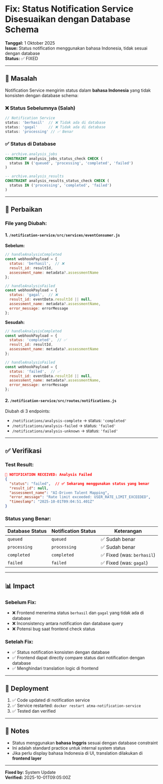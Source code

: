 # Fix: Status Notification Service Disesuaikan dengan Database Schema

**Tanggal:** 1 Oktober 2025  
**Issue:** Status notification menggunakan bahasa Indonesia, tidak sesuai dengan database  
**Status:** ✅ FIXED

---

## 🐛 Masalah

Notification Service mengirim status dalam **bahasa Indonesia** yang tidak konsisten dengan database schema:

### ❌ Status Sebelumnya (Salah)
```javascript
// Notification Service
status: 'berhasil'  // ❌ Tidak ada di database
status: 'gagal'     // ❌ Tidak ada di database
status: 'processing' // ✅ Benar
```

### ✅ Status di Database
```sql
-- archive.analysis_jobs
CONSTRAINT analysis_jobs_status_check CHECK (
  status IN ('queued', 'processing', 'completed', 'failed')
)

-- archive.analysis_results  
CONSTRAINT analysis_results_status_check CHECK (
  status IN ('processing', 'completed', 'failed')
)
```

---

## 🔧 Perbaikan

### File yang Diubah:

#### 1. `/notification-service/src/services/eventConsumer.js`

**Sebelum:**
```javascript
// handleAnalysisCompleted
const webhookPayload = {
  status: 'berhasil',  // ❌
  result_id: resultId,
  assessment_name: metadata?.assessmentName
};

// handleAnalysisFailed
const webhookPayload = {
  status: 'gagal',  // ❌
  result_id: eventData.resultId || null,
  assessment_name: metadata?.assessmentName,
  error_message: errorMessage
};
```

**Sesudah:**
```javascript
// handleAnalysisCompleted
const webhookPayload = {
  status: 'completed',  // ✅
  result_id: resultId,
  assessment_name: metadata?.assessmentName
};

// handleAnalysisFailed
const webhookPayload = {
  status: 'failed',  // ✅
  result_id: eventData.resultId || null,
  assessment_name: metadata?.assessmentName,
  error_message: errorMessage
};
```

#### 2. `/notification-service/src/routes/notifications.js`

Diubah di 3 endpoints:
- `/notifications/analysis-complete` → status: `'completed'`
- `/notifications/analysis-failed` → status: `'failed'`
- `/notifications/analysis-unknown` → status: `'failed'`

---

## ✅ Verifikasi

### Test Result:
```json
📢 NOTIFICATION RECEIVED: Analysis Failed
{
  "status": "failed",  // ✅ Sekarang menggunakan status yang benar
  "result_id": null,
  "assessment_name": "AI-Driven Talent Mapping",
  "error_message": "Rate limit exceeded: USER_RATE_LIMIT_EXCEEDED",
  "timestamp": "2025-10-01T09:04:51.401Z"
}
```

### Status yang Benar:
| Database Status | Notification Status | Keterangan |
|----------------|---------------------|------------|
| `queued` | `queued` | ✅ Sudah benar |
| `processing` | `processing` | ✅ Sudah benar |
| `completed` | `completed` | ✅ Fixed (was: `berhasil`) |
| `failed` | `failed` | ✅ Fixed (was: `gagal`) |

---

## 📊 Impact

### Sebelum Fix:
- ❌ Frontend menerima status `berhasil` dan `gagal` yang tidak ada di database
- ❌ Inconsistency antara notification dan database query
- ❌ Potensi bug saat frontend check status

### Setelah Fix:
- ✅ Status notification konsisten dengan database
- ✅ Frontend dapat directly compare status dari notification dengan database
- ✅ Menghindari translation logic di frontend

---

## 🔄 Deployment

1. ✅ Code updated di notification service
2. ✅ Service restarted: `docker restart atma-notification-service`
3. ✅ Tested dan verified

---

## 📝 Notes

- Status menggunakan **bahasa Inggris** sesuai dengan database constraint
- Ini adalah standard practice untuk internal system status
- Jika perlu display bahasa Indonesia di UI, translation dilakukan di **frontend layer**

---

**Fixed by:** System Update  
**Verified:** 2025-10-01T09:05:00Z
